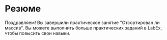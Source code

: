 # Резюме

Поздравляем! Вы завершили практическое занятие "Отсортирован ли массив". Вы можете выполнить больше практических заданий в LabEx, чтобы повысить свои навыки.
